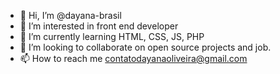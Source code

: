 - 👋 Hi, I’m @dayana-brasil
- 👀 I’m interested in front end developer
- 🌱 I’m currently learning HTML, CSS, JS, PHP
- 💞️ I’m looking to collaborate on open source projects and job.
- 📫 How to reach me contatodayanaoliveira@gmail.com

<!---
dayana-brasil/dayana-brasil is a ✨ special ✨ repository because its `README.md` (this file) appears on your GitHub profile.
You can click the Preview link to take a look at your changes.
--->
